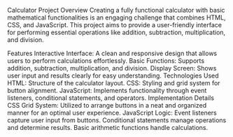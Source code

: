 Calculator Project
Overview
Creating a fully functional calculator with basic mathematical functionalities is an engaging challenge that combines HTML, CSS, and JavaScript. This project aims to provide a user-friendly interface for performing essential operations like addition, subtraction, multiplication, and division.

Features
Interactive Interface: A clean and responsive design that allows users to perform calculations effortlessly.
Basic Functions: Supports addition, subtraction, multiplication, and division.
Display Screen: Shows user input and results clearly for easy understanding.
Technologies Used
HTML: Structure of the calculator layout.
CSS: Styling and grid system for button alignment.
JavaScript: Implements functionality through event listeners, conditional statements, and operators.
Implementation Details
CSS Grid System: Utilized to arrange buttons in a neat and organized manner for an optimal user experience.
JavaScript Logic:
Event listeners capture user input from buttons.
Conditional statements manage operations and determine results.
Basic arithmetic functions handle calculations.
